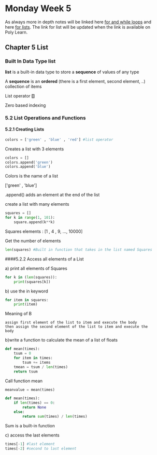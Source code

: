 # Monday Week 5

As always more in depth notes will be linked here [ for and while loops](https://polylearn.calpoly.edu/AY_2017-2018/pluginfile.php/508641/mod_resource/content/1/csc101stud_chap4_Loops.pdf) and here [for lists](https://docs.python.org/3/tutorial/datastructures.html). The link for list will be updated when the link is available on Poly Learn.

## Chapter 5 List

### Built In Data Type list

**list** is a built-in data type to store a **sequence** of values of any type

A **sequence** is an **ordered** (there is a first element, second element, ..) collection of items

List operator **[]**

Zero based indexing

### 5.2 List Operations and Functions

#### 5.2.1 Creating Lists

```python
colors = ['green' , 'blue' , 'red'] #list operator

```
Creates a list with 3 elements

```Python
colors = []
colors.append('green')
colors.append('blue')

```
Colors is the name of a list

['green' , 'blue']

.append() adds an element at the end of the list

create a list with many elements

```Python
squares = []
for k in range(1, 101):
    square.append(k**k)
```
Squares elements : [1 , 4 , 9, ..., 10000]

Get the number of elements

```Python
len(squares) #Built in function that takes in the list named Squares

```

####5.2.2 Access all elements of a List

a) print all elements of Squares

```Python
for k in (len(squares)):
    print(squares[k])

```
b) use the in keyword
```python
for item in squares:
    print(item)

```
Meaning of B

    assign first element of the list to item and execute the body
    then assign the second element of the list to item and execute the body

b)write a function to calculate the mean of a list of floats
```python
def mean(times):
    tsum = 0
    for item in times:
        tsum += items
    tmean = tsum / len(times)
    return tsum


```

Call function mean

```Python
meanvalue = mean(times)

def mean(times):
    if len(times) == 0:
        return None
    else:
        return sum(times) / len(times)

```
Sum is a built-in function

c) access the last elements

```Python
times[-1] #last element
times[-2] #second to last element
```
